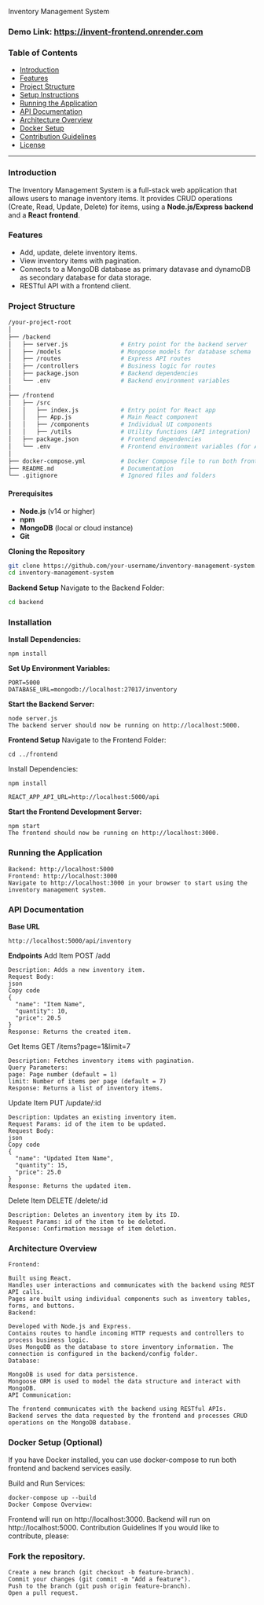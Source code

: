 
Inventory Management System

### Demo Link: https://invent-frontend.onrender.com


### Table of Contents
- [Introduction](#introduction)
- [Features](#features)
- [Project Structure](#project-structure)
- [Setup Instructions](#setup-instructions)
- [Running the Application](#running-the-application)
- [API Documentation](#api-documentation)
- [Architecture Overview](#architecture-overview)
- [Docker Setup](#docker-setup-optional)
- [Contribution Guidelines](#contribution-guidelines)
- [License](#license)

---

### Introduction

The Inventory Management System is a full-stack web application that allows users to manage inventory items. It provides CRUD operations (Create, Read, Update, Delete) for items, using a **Node.js/Express backend** and a **React frontend**.

### Features

- Add, update, delete inventory items.
- View inventory items with pagination.
- Connects to a MongoDB database as primary datavase and dynamoDB as secondary database for data storage.
- RESTful API with a frontend client.

### Project Structure

```bash 
/your-project-root
│
├── /backend
│   ├── server.js               # Entry point for the backend server
│   ├── /models                 # Mongoose models for database schema
│   ├── /routes                 # Express API routes
│   ├── /controllers            # Business logic for routes
│   ├── package.json            # Backend dependencies
│   └── .env                    # Backend environment variables
│
├── /frontend
│   ├── /src
│   │   ├── index.js            # Entry point for React app
│   │   ├── App.js              # Main React component
│   │   ├── /components         # Individual UI components
│   │   ├── /utils              # Utility functions (API integration)
│   ├── package.json            # Frontend dependencies
│   └── .env                    # Frontend environment variables (for API URLs)
│
├── docker-compose.yml          # Docker Compose file to run both frontend and backend
├── README.md                   # Documentation
└── .gitignore                  # Ignored files and folders

```

#### Prerequisites
- **Node.js** (v14 or higher)
- **npm** 
- **MongoDB** (local or cloud instance)
- **Git**

**Cloning the Repository**

``` bash
git clone https://github.com/your-username/inventory-management-system.git
cd inventory-management-system
```

**Backend Setup**
Navigate to the Backend Folder:

```bash
cd backend
```
### Installation

**Install Dependencies:**
```
npm install
```

**Set Up Environment Variables:**
```
PORT=5000
DATABASE_URL=mongodb://localhost:27017/inventory
```

**Start the Backend Server:**
```
node server.js
The backend server should now be running on http://localhost:5000.
```

**Frontend Setup**
Navigate to the Frontend Folder:
```
cd ../frontend
```

Install Dependencies:
```
npm install

REACT_APP_API_URL=http://localhost:5000/api
```

**Start the Frontend Development Server:**
```
npm start
The frontend should now be running on http://localhost:3000.
```

### Running the Application
```
Backend: http://localhost:5000
Frontend: http://localhost:3000
Navigate to http://localhost:3000 in your browser to start using the inventory management system.
```

### API Documentation

**Base URL**
```
http://localhost:5000/api/inventory
```

**Endpoints**
Add Item
POST /add
```
Description: Adds a new inventory item.
Request Body:
json
Copy code
{
  "name": "Item Name",
  "quantity": 10,
  "price": 20.5
}
Response: Returns the created item.
```

Get Items
GET /items?page=1&limit=7
```
Description: Fetches inventory items with pagination.
Query Parameters:
page: Page number (default = 1)
limit: Number of items per page (default = 7)
Response: Returns a list of inventory items.
```

Update Item
PUT /update/:id
```
Description: Updates an existing inventory item.
Request Params: id of the item to be updated.
Request Body:
json
Copy code
{
  "name": "Updated Item Name",
  "quantity": 15,
  "price": 25.0
}
Response: Returns the updated item.
```

Delete Item
DELETE /delete/:id
```
Description: Deletes an inventory item by its ID.
Request Params: id of the item to be deleted.
Response: Confirmation message of item deletion.

```

### Architecture Overview
```
Frontend:

Built using React.
Handles user interactions and communicates with the backend using REST API calls.
Pages are built using individual components such as inventory tables, forms, and buttons.
Backend:

Developed with Node.js and Express.
Contains routes to handle incoming HTTP requests and controllers to process business logic.
Uses MongoDB as the database to store inventory information. The connection is configured in the backend/config folder.
Database:

MongoDB is used for data persistence.
Mongoose ORM is used to model the data structure and interact with MongoDB.
API Communication:

The frontend communicates with the backend using RESTful APIs.
Backend serves the data requested by the frontend and processes CRUD operations on the MongoDB database.
```

### Docker Setup (Optional)
If you have Docker installed, you can use docker-compose to run both frontend and backend services easily.

Build and Run Services:
```
docker-compose up --build
Docker Compose Overview:
```

Frontend will run on http://localhost:3000.
Backend will run on http://localhost:5000.
Contribution Guidelines
If you would like to contribute, please:

### Fork the repository.
```
Create a new branch (git checkout -b feature-branch).
Commit your changes (git commit -m "Add a feature").
Push to the branch (git push origin feature-branch).
Open a pull request.
```
